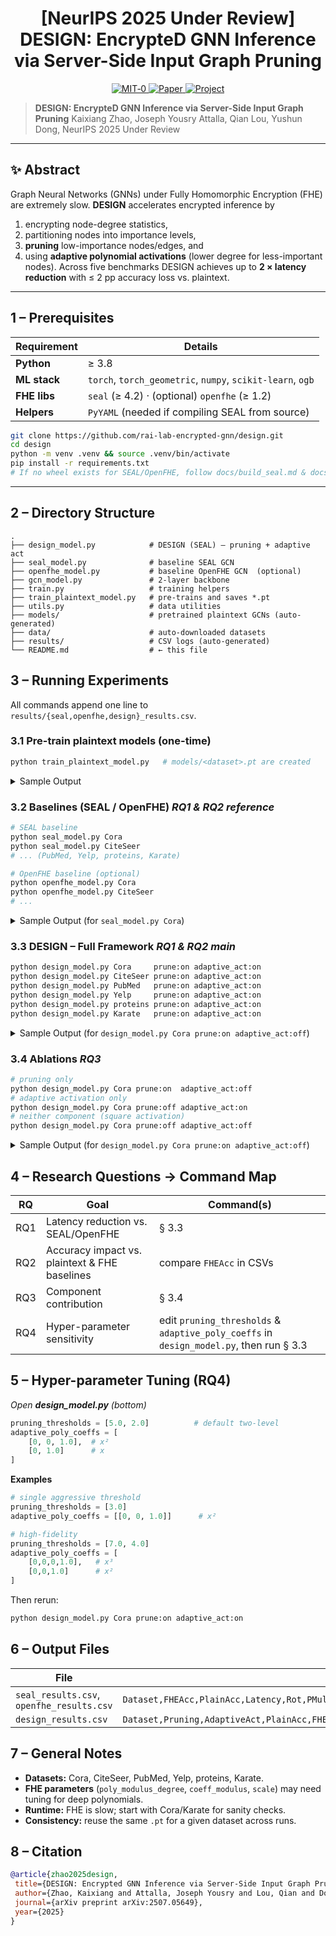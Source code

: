  <div align="center">

 <h1>[NeurIPS 2025 Under Review] DESIGN: Encrypte<strong>D</strong> GNN Inference via Server-Side Input Graph Pruning</h1>

<div align="center">
  <a href="https://opensource.org/license/mit-0">
    <img alt="MIT‑0" src="https://img.shields.io/badge/License-MIT‑0-4E94CE.svg">
  </a>
  <a href="https://arxiv.org/abs/2507.05649">
    <img src="https://img.shields.io/badge/Paper-ArXiv-darkred.svg" alt="Paper">
  </a>
  <a href="https://github.com/rai-lab-encrypted-gnn/design">
    <img src="https://img.shields.io/badge/Project-Page-924E7D.svg" alt="Project">
  </a>
</div>
</div>

 > **DESIGN: EncrypteD GNN Inference via Server-Side Input Graph Pruning** 
 > Kaixiang Zhao, Joseph Yousry Attalla, Qian Lou, Yushun Dong, NeurIPS 2025 Under Review

 ---

 ## ✨ Abstract
 Graph Neural Networks (GNNs) under Fully Homomorphic Encryption (FHE) are extremely slow. **DESIGN** accelerates encrypted inference by 
 1. encrypting node-degree statistics, 
 2. partitioning nodes into importance levels, 
 3. **pruning** low-importance nodes/edges, and 
 4. using **adaptive polynomial activations** (lower degree for less-important nodes). 
 Across five benchmarks DESIGN achieves up to **2 × latency reduction** with ≤ 2 pp accuracy loss vs. plaintext.

 ---

 ## 1 – Prerequisites

 | Requirement | Details |
 |-------------|---------|
 | **Python**  | ≥ 3.8 |
 | **ML stack**| `torch`, `torch_geometric`, `numpy`, `scikit-learn`, `ogb` |
 | **FHE libs**| `seal` (≥ 4.2) · (optional) `openfhe` (≥ 1.2) |
 | **Helpers** | `PyYAML` (needed if compiling SEAL from source) |

 ```bash
 git clone https://github.com/rai-lab-encrypted-gnn/design.git
 cd design
 python -m venv .venv && source .venv/bin/activate
 pip install -r requirements.txt
 # If no wheel exists for SEAL/OpenFHE, follow docs/build_seal.md & docs/build_openfhe.md
 ```

 ---

 ## 2 – Directory Structure
 ```
 .
 ├── design_model.py            # DESIGN (SEAL) – pruning + adaptive act
 ├── seal_model.py              # baseline SEAL GCN
 ├── openfhe_model.py           # baseline OpenFHE GCN  (optional)
 ├── gcn_model.py               # 2-layer backbone
 ├── train.py                   # training helpers
 ├── train_plaintext_model.py   # pre-trains and saves *.pt
 ├── utils.py                   # data utilities
 ├── models/                    # pretrained plaintext GCNs (auto-generated)
 ├── data/                      # auto-downloaded datasets
 ├── results/                   # CSV logs (auto-generated)
 └── README.md                  # ← this file
 ```

 ## 3 – Running Experiments
 All commands append one line to `results/{seal,openfhe,design}_results.csv`.

 ### 3.1  Pre-train plaintext models (one-time)
 ```bash
 python train_plaintext_model.py   # models/<dataset>.pt are created
 ```
<details>
<summary>Sample Output</summary>
 
[INFO] Loading dataset: Cora...
[INFO] Training GCN model on Cora...
Epoch 100 | Train Loss: 0.1234 | Val Acc: 0.8050 | Test Acc: 0.8120
[INFO] Plaintext training complete. Best validation accuracy: 0.8150
[INFO] Saving trained model to models/Cora.pt
...
[INFO] All models trained and saved in ./models/

</details>

 ### 3.2  Baselines (SEAL / OpenFHE)  *RQ1 & RQ2 reference*
 ```bash
 # SEAL baseline
 python seal_model.py Cora
 python seal_model.py CiteSeer
 # ... (PubMed, Yelp, proteins, Karate)

 # OpenFHE baseline (optional)
 python openfhe_model.py Cora
 python openfhe_model.py CiteSeer
 # ...
 ```
 <details> <summary>Sample Output (for <code>seal_model.py Cora</code>)</summary>
[INFO] Running SEAL Baseline for dataset: Cora
[INFO] Loading plaintext model from models/Cora.pt and data...
[INFO] Initializing FHE context (SEAL)...
[INFO] Encrypting graph data... done (2.1s)
[INFO] Performing FHE inference... done (45.8s)
[INFO] Decrypting results... done (0.5s)
[RESULT] Plaintext Acc: 0.8120 | FHE Acc: 0.8115 | Latency: 45.8s
[INFO] Appending results to results/seal_results.csv
</details>

 ### 3.3  DESIGN – Full Framework  *RQ1 & RQ2 main*
 ```bash
 python design_model.py Cora     prune:on adaptive_act:on
 python design_model.py CiteSeer prune:on adaptive_act:on
 python design_model.py PubMed   prune:on adaptive_act:on
 python design_model.py Yelp     prune:on adaptive_act:on
 python design_model.py proteins prune:on adaptive_act:on
 python design_model.py Karate   prune:on adaptive_act:on
 ```

<details> <summary>Sample Output (for <code>design_model.py Cora prune:on adaptive_act:off</code>)</summary>
[INFO] Running DESIGN for dataset: Cora with Pruning=ON, AdaptiveAct=OFF
[INFO] Loading plaintext model from models/Cora.pt and data...
[INFO] Initializing FHE context (SEAL)...
[INFO] Generating importance masks... done (5.5s)
[INFO] Pruning graph and performing FHE inference with square activation... done (31.2s)
[INFO] Decrypting results... done (0.4s)
[RESULT] Plaintext Acc: 0.8120 | FHE Acc: 0.8095 | Latency: 36.7s
[INFO] Appending results to results/design_results.csv
</details>

 ### 3.4  Ablations  *RQ3*
 ```bash
 # pruning only
 python design_model.py Cora prune:on  adaptive_act:off
 # adaptive activation only
 python design_model.py Cora prune:off adaptive_act:on
 # neither component (square activation)
 python design_model.py Cora prune:off adaptive_act:off
 ```

<details> <summary>Sample Output (for <code>design_model.py Cora prune:on adaptive_act:off</code>)</summary>
[INFO] Running DESIGN for dataset: Cora with Pruning=ON, AdaptiveAct=OFF
[INFO] Loading plaintext model from models/Cora.pt and data...
[INFO] Initializing FHE context (SEAL)...
[INFO] Generating importance masks... done (5.5s)
[INFO] Pruning graph and performing FHE inference with square activation... done (31.2s)
[INFO] Decrypting results... done (0.4s)
[RESULT] Plaintext Acc: 0.8120 | FHE Acc: 0.8095 | Latency: 36.7s
[INFO] Appending results to results/design_results.csv
</details>

 ## 4 – Research Questions → Command Map
 | RQ  | Goal                                              | Command(s)                      |
 |-----|---------------------------------------------------|---------------------------------|
 | RQ1 | Latency reduction vs. SEAL/OpenFHE                | § 3.3                           |
 | RQ2 | Accuracy impact vs. plaintext & FHE baselines     | compare `FHEAcc` in CSVs        |
 | RQ3 | Component contribution                            | § 3.4                           |
 | RQ4 | Hyper-parameter sensitivity                       | edit `pruning_thresholds` & `adaptive_poly_coeffs` in `design_model.py`, then run § 3.3 |

 ## 5 – Hyper-parameter Tuning (RQ4)
 *Open **design_model.py** (bottom)*
 ```python
 pruning_thresholds = [5.0, 2.0]          # default two-level
 adaptive_poly_coeffs = [
     [0, 0, 1.0],  # x²
     [0, 1.0]      # x
 ]
 ```
 **Examples**
 ```python
 # single aggressive threshold
 pruning_thresholds = [3.0]
 adaptive_poly_coeffs = [[0, 0, 1.0]]      # x²

 # high-fidelity
 pruning_thresholds = [7.0, 4.0]
 adaptive_poly_coeffs = [
     [0,0,0,1.0],   # x³
     [0,0,1.0]      # x²
 ]
 ```
 Then rerun:
 ```bash
 python design_model.py Cora prune:on adaptive_act:on
 ```

 ## 6 – Output Files
 | File                                  | Columns                                                        |
 |---------------------------------------|----------------------------------------------------------------|
 | `seal_results.csv`, `openfhe_results.csv` | `Dataset,FHEAcc,PlainAcc,Latency,Rot,PMult,CMult,Add`          |
 | `design_results.csv`                  | `Dataset,Pruning,AdaptiveAct,PlainAcc,FHEAcc,Latency,Rot,PMult,CMult,Add,PolyEval,MaskGen` |

 ## 7 – General Notes
 * **Datasets:** Cora, CiteSeer, PubMed, Yelp, proteins, Karate.
 * **FHE parameters** (`poly_modulus_degree`, `coeff_modulus`, `scale`) may need tuning for deep polynomials.
 * **Runtime:** FHE is slow; start with Cora/Karate for sanity checks.
 * **Consistency:** reuse the same `.pt` for a given dataset across runs.

 ## 8 – Citation
 ```bibtex
@article{zhao2025design,
  title={DESIGN: Encrypted GNN Inference via Server-Side Input Graph Pruning},
  author={Zhao, Kaixiang and Attalla, Joseph Yousry and Lou, Qian and Dong, Yushun},
  journal={arXiv preprint arXiv:2507.05649},
  year={2025}
}
 ```
